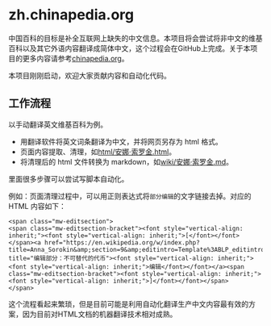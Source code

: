 # zh.chinapedia.org

中国百科的目标是补全互联网上缺失的中文信息。本项目将会尝试将非中文的维基百科以及其它外语内容翻译成简体中文，这个过程会在GitHub上完成。关于本项目的更多内容请参考[chinapedia.org](https://chinapedia.org/)。

本项目刚刚启动，欢迎大家贡献内容和自动化代码。

## 工作流程

以手动翻译英文维基百科为例。
* 用翻译软件将英文词条翻译为中文，并将网页另存为 html 格式。
* 页面内容提取、清理，如[html/安娜·索罗金.html](html/安娜·索罗金.html)。
* 将清理后的 html 文件转换为 markdown，如[wiki/安娜·索罗金.md](wiki/安娜·索罗金.md)。

里面很多步骤可以尝试写脚本自动化。

例如：页面清理过程中，可以用正则表达式将`部分编辑`的文字链接去掉。对应的 HTML 内容如下：
```
<span class="mw-editsection">
<span class="mw-editsection-bracket"><font style="vertical-align: inherit;"><font style="vertical-align: inherit;">[</font></font></span><a href="https://en.wikipedia.org/w/index.php?title=Anna_Sorokin&amp;section=9&amp;editintro=Template%3ABLP_editintro&amp;veaction=editsource" title="编辑部分：不可替代的代币"><font style="vertical-align: inherit;"><font style="vertical-align: inherit;">编辑</font></font></a><span class="mw-editsection-bracket"><font style="vertical-align: inherit;"><font style="vertical-align: inherit;">]</font></font></span>
</span>
```

这个流程看起来繁琐，但是目前可能是利用自动化翻译生产中文内容最有效的方案，因为目前对HTML文档的机器翻译技术相对成熟。
